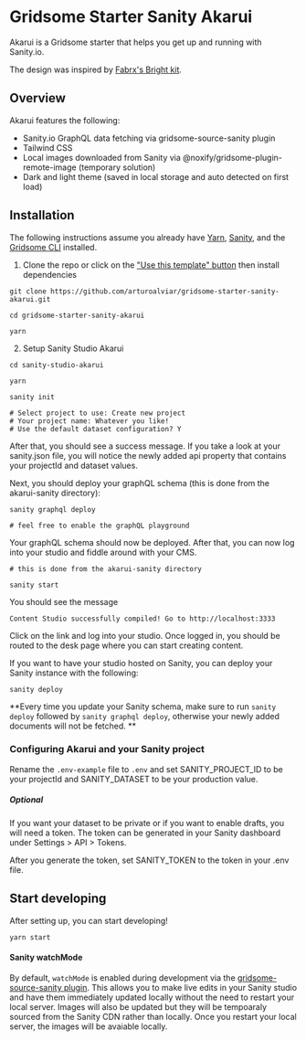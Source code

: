 # Gridsome Starter Sanity Akarui

Akarui is a Gridsome starter that helps you get up and running with Sanity.io.

The design was inspired by [Fabrx's Bright kit](https://fabrx.co/brightkit/).

## Overview

Akarui features the following:

- Sanity.io GraphQL data fetching via gridsome-source-sanity plugin
- Tailwind CSS
- Local images downloaded from Sanity via @noxify/gridsome-plugin-remote-image (temporary solution)
- Dark and light theme (saved in local storage and auto detected on first load)

## Installation

The following instructions assume you already have [Yarn](https://classic.yarnpkg.com/en/), [Sanity](https://www.sanity.io/docs/getting-started-with-sanity-cli), and the [Gridsome CLI](https://gridsome.org/docs/#how-to-install) installed.

1. Clone the repo or click on the ["Use this template" button](https://github.com/arturoalviar/gridsome-starter-sanity-akarui/generate) then install dependencies

```
git clone https://github.com/arturoalviar/gridsome-starter-sanity-akarui.git

cd gridsome-starter-sanity-akarui

yarn

```

2. Setup Sanity Studio Akarui

```
cd sanity-studio-akarui

yarn

sanity init

# Select project to use: Create new project
# Your project name: Whatever you like!
# Use the default dataset configuration? Y
```

After that, you should see a success message. If you take a look at your sanity.json file, you will notice the newly added api property that contains your projectId and dataset values.

Next, you should deploy your graphQL schema (this is done from the akarui-sanity directory):

```
sanity graphql deploy

# feel free to enable the graphQL playground
```

Your graphQL schema should now be deployed. After that, you can now log into your studio and fiddle around with your CMS.

```
# this is done from the akarui-sanity directory

sanity start
```

You should see the message

```
Content Studio successfully compiled! Go to http://localhost:3333
```

Click on the link and log into your studio. Once logged in, you should be routed to the desk page where you can start creating content.

If you want to have your studio hosted on Sanity, you can deploy your Sanity instance with the following:

```
sanity deploy
```

**Every time you update your Sanity schema, make sure to run `sanity deploy` followed by `sanity graphql deploy`, otherwise your newly added documents will not be fetched. **

### Configuring Akarui and your Sanity project

Rename the `.env-example` file to `.env` and set SANITY_PROJECT_ID to be your projectId and SANITY_DATASET to be your production value.

##### Optional

If you want your dataset to be private or if you want to enable drafts, you will need a token. The token can be generated in your Sanity dashboard under Settings > API > Tokens.

After you generate the token, set SANITY_TOKEN to the token in your .env file.

## Start developing

After setting up, you can start developing!

```
yarn start
```

#### Sanity watchMode

By default, `watchMode` is enabled during development via the [gridsome-source-sanity plugin](https://gridsome.org/plugins/gridsome-source-sanity). This allows you to make live edits in your Sanity studio and have them immediately updated locally without the need to restart your local server. Images will also be updated but they will be tempoaraly sourced from the Sanity CDN rather than locally. Once you restart your local server, the images will be avaiable locally.
